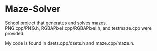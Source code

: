 # Maze-Solver

School project that generates and solves mazes.  
PNG.cpp/PNG.h, RGBAPixel.cpp/RGBAPixel.h, and testmaze.cpp were provided.

My code is found in dsets.cpp/dsets.h and maze.cpp/maze.h.

